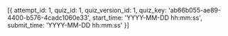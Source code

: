 
<!-- Dates and times are UTC -->

[{
    attempt_id: 1,
    quiz_id: 1,
    quiz_version_id: 1,
    quiz_key: 'ab66b055-ae89-4400-b576-4cadc1060e33',
    start_time: 'YYYY-MM-DD hh:mm:ss',
    submit_time: 'YYYY-MM-DD hh:mm:ss'
}]